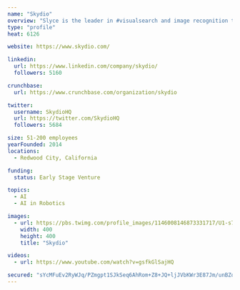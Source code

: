 ```yaml
---
name: "Skydio"
overview: "Slyce is the leader in #visualsearch and image recognition technology. We help brands and retailers make game-changing mobile apps. Visit our site for a demo!"
type: "profile"
heat: 6126

website: https://www.skydio.com/

linkedin:
  url: https://www.linkedin.com/company/skydio/
  followers: 5160

crunchbase:
  url: https://www.crunchbase.com/organization/skydio

twitter:
  username: SkydioHQ
  url: https://twitter.com/SkydioHQ
  followers: 5684

size: 51-200 employees
yearFounded: 2014
locations:
  - Redwood City, California

funding:
  status: Early Stage Venture

topics:
  - AI
  - AI in Robotics

images:
  - url: https://pbs.twimg.com/profile_images/1146008146873331717/U1-s7A6j_400x400.png
    width: 400
    height: 400
    title: "Skydio"

videos:
  - url: https://www.youtube.com/watch?v=gsfkGlSajHQ

secured: "sYcMFuEv2RyWJq/PZmgpt1SJkSeq6AhRom+Z8+JQ+ljJVbKWr3E87Jm/unBZo9z5GIOmDPNy0ZXVRRnE13H/b2D12m3SiTicuj9zRW5+BzctNoUYohPdggErr/l7pLxkWzknqXcz9PdSLSvEK8j5m/frM7h4b7tXJ9hx56nDQjXCJ8vFrkr63TfUw9MWITGuhHM7cLBM4EMzM02NHoxUX+c2d7EzlW5pSCNhcbGhHTYZ3mfHHDqOC7HepfWAnx+xxm8ecQORDTxqrieLhdDbGA==;g9GjqwTuDDx+n3b7IOVpVw=="
---
```


